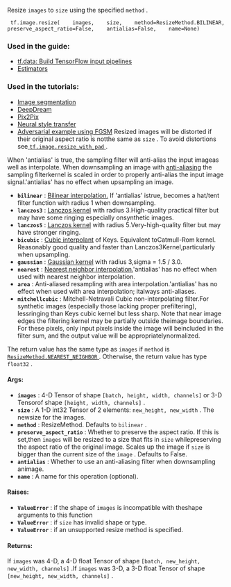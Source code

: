 Resize  `images`  to  `size`  using the specified  `method` .

```
 tf.image.resize(    images,    size,    method=ResizeMethod.BILINEAR,    preserve_aspect_ratio=False,    antialias=False,    name=None) 
```

### Used in the guide:
- [tf.data: Build TensorFlow input pipelines](https://tensorflow.google.cn/guide/data)
- [Estimators](https://tensorflow.google.cn/guide/estimator)


### Used in the tutorials:
- [Image segmentation](https://tensorflow.google.cn/tutorials/images/segmentation)
- [DeepDream](https://tensorflow.google.cn/tutorials/generative/deepdream)
- [Pix2Pix](https://tensorflow.google.cn/tutorials/generative/pix2pix)
- [Neural style transfer](https://tensorflow.google.cn/tutorials/generative/style_transfer)
- [Adversarial example using FGSM](https://tensorflow.google.cn/tutorials/generative/adversarial_fgsm)
Resized images will be distorted if their original aspect ratio is notthe same as  `size` .  To avoid distortions see[ `tf.image.resize_with_pad` ](https://tensorflow.google.cn/api_docs/python/tf/image/resize_with_pad).

When 'antialias' is true, the sampling filter will anti-alias the input imageas well as interpolate.  When downsampling an image with [anti-aliasing](https://en.wikipedia.org/wiki/Spatial_anti-aliasing) the sampling filterkernel is scaled in order to properly anti-alias the input image signal.'antialias' has no effect when upsampling an image.

- **`bilinear`** : [Bilinear interpolation.](https://en.wikipedia.org/wiki/Bilinear_interpolation) If 'antialias' istrue, becomes a hat/tent filter function with radius 1 when downsampling.
- **`lanczos3`** :  [Lanczos kernel](https://en.wikipedia.org/wiki/Lanczos_resampling) with radius 3.High-quality practical filter but may have some ringing especially onsynthetic images.
- **`lanczos5`** : [Lanczos kernel](https://en.wikipedia.org/wiki/Lanczos_resampling) with radius 5.Very-high-quality filter but may have stronger ringing.
- **`bicubic`** : [Cubic interpolant](https://en.wikipedia.org/wiki/Bicubic_interpolation) of Keys. Equivalent toCatmull-Rom kernel. Reasonably good quality and faster than Lanczos3Kernel,particularly when upsampling.
- **`gaussian`** : [Gaussian kernel](https://en.wikipedia.org/wiki/Gaussian_filter) with radius 3,sigma = 1.5 / 3.0.
- **`nearest`** : [Nearest neighbor interpolation.](https://en.wikipedia.org/wiki/Nearest-neighbor_interpolation)'antialias' has no effect when used with nearest neighbor interpolation.
- **`area`** : Anti-aliased resampling with area interpolation.'antialias' has no effect when used with area interpolation; italways anti-aliases.
- **`mitchellcubic`** : Mitchell-Netravali Cubic non-interpolating filter.For synthetic images (especially those lacking proper prefiltering), lessringing than Keys cubic kernel but less sharp.
Note that near image edges the filtering kernel may be partially outside theimage boundaries. For these pixels, only input pixels inside the image will beincluded in the filter sum, and the output value will be appropriatelynormalized.

The return value has the same type as  `images`  if  `method`  is[ `ResizeMethod.NEAREST_NEIGHBOR` ](https://tensorflow.google.cn/api_docs/python/tf/image/ResizeMethod#NEAREST_NEIGHBOR). Otherwise, the return value has type `float32` .

#### Args:
- **`images`** : 4-D Tensor of shape  `[batch, height, width, channels]`  or 3-D Tensorof shape  `[height, width, channels]` .
- **`size`** : A 1-D int32 Tensor of 2 elements:  `new_height, new_width` .  The newsize for the images.
- **`method`** : ResizeMethod.  Defaults to  `bilinear` .
- **`preserve_aspect_ratio`** : Whether to preserve the aspect ratio. If this is set,then  `images`  will be resized to a size that fits in  `size`  whilepreserving the aspect ratio of the original image. Scales up the image if `size`  is bigger than the current size of the  `image` . Defaults to False.
- **`antialias`** : Whether to use an anti-aliasing filter when downsampling animage.
- **`name`** : A name for this operation (optional).


#### Raises:
- **`ValueError`** : if the shape of  `images`  is incompatible with theshape arguments to this function
- **`ValueError`** : if  `size`  has invalid shape or type.
- **`ValueError`** : if an unsupported resize method is specified.


#### Returns:
If  `images`  was 4-D, a 4-D float Tensor of shape `[batch, new_height, new_width, channels]` .If  `images`  was 3-D, a 3-D float Tensor of shape `[new_height, new_width, channels]` .

